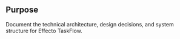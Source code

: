## Purpose
Document the technical architecture, design decisions, and system structure for Effecto TaskFlow.
